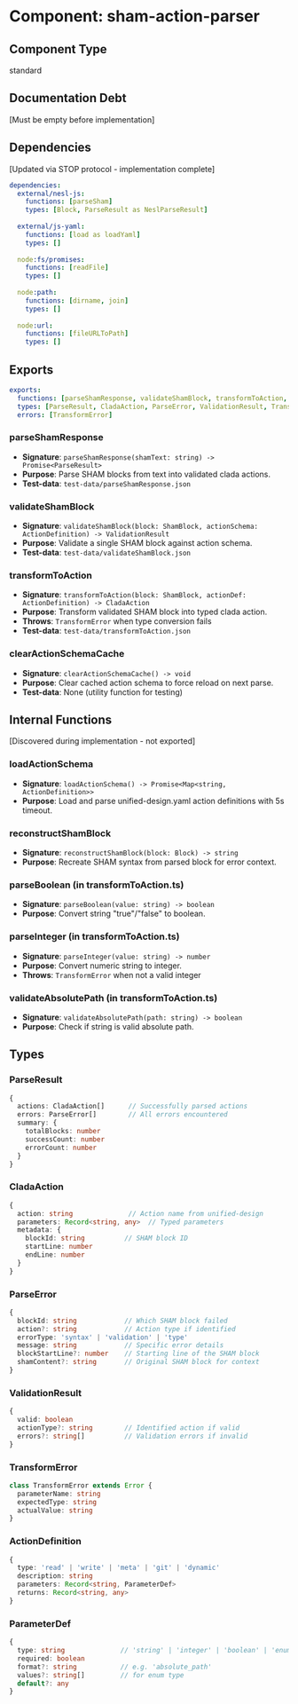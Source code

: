 # Component: sham-action-parser

## Component Type
standard

## Documentation Debt
[Must be empty before implementation]

## Dependencies
[Updated via STOP protocol - implementation complete]

```yaml
dependencies:
  external/nesl-js:
    functions: [parseSham]
    types: [Block, ParseResult as NeslParseResult]
  
  external/js-yaml:
    functions: [load as loadYaml]
    types: []
  
  node:fs/promises:
    functions: [readFile]
    types: []
  
  node:path:
    functions: [dirname, join]
    types: []
    
  node:url:
    functions: [fileURLToPath]
    types: []
```

## Exports
```yaml
exports:
  functions: [parseShamResponse, validateShamBlock, transformToAction, clearActionSchemaCache]
  types: [ParseResult, CladaAction, ParseError, ValidationResult, TransformError]
  errors: [TransformError]
```

### parseShamResponse
- **Signature**: `parseShamResponse(shamText: string) -> Promise<ParseResult>`
- **Purpose**: Parse SHAM blocks from text into validated clada actions.
- **Test-data**: `test-data/parseShamResponse.json`

### validateShamBlock
- **Signature**: `validateShamBlock(block: ShamBlock, actionSchema: ActionDefinition) -> ValidationResult`
- **Purpose**: Validate a single SHAM block against action schema.
- **Test-data**: `test-data/validateShamBlock.json`

### transformToAction
- **Signature**: `transformToAction(block: ShamBlock, actionDef: ActionDefinition) -> CladaAction`
- **Purpose**: Transform validated SHAM block into typed clada action.
- **Throws**: `TransformError` when type conversion fails
- **Test-data**: `test-data/transformToAction.json`

### clearActionSchemaCache
- **Signature**: `clearActionSchemaCache() -> void`
- **Purpose**: Clear cached action schema to force reload on next parse.
- **Test-data**: None (utility function for testing)

## Internal Functions
[Discovered during implementation - not exported]

### loadActionSchema
- **Signature**: `loadActionSchema() -> Promise<Map<string, ActionDefinition>>`
- **Purpose**: Load and parse unified-design.yaml action definitions with 5s timeout.

### reconstructShamBlock
- **Signature**: `reconstructShamBlock(block: Block) -> string`
- **Purpose**: Recreate SHAM syntax from parsed block for error context.

### parseBoolean (in transformToAction.ts)
- **Signature**: `parseBoolean(value: string) -> boolean`
- **Purpose**: Convert string "true"/"false" to boolean.

### parseInteger (in transformToAction.ts)
- **Signature**: `parseInteger(value: string) -> number`
- **Purpose**: Convert numeric string to integer.
- **Throws**: `TransformError` when not a valid integer

### validateAbsolutePath (in transformToAction.ts)
- **Signature**: `validateAbsolutePath(path: string) -> boolean`
- **Purpose**: Check if string is valid absolute path.

## Types

### ParseResult
```typescript
{
  actions: CladaAction[]      // Successfully parsed actions
  errors: ParseError[]        // All errors encountered
  summary: {
    totalBlocks: number
    successCount: number
    errorCount: number
  }
}
```

### CladaAction
```typescript
{
  action: string              // Action name from unified-design
  parameters: Record<string, any>  // Typed parameters
  metadata: {
    blockId: string          // SHAM block ID
    startLine: number
    endLine: number
  }
}
```

### ParseError
```typescript
{
  blockId: string            // Which SHAM block failed
  action?: string            // Action type if identified
  errorType: 'syntax' | 'validation' | 'type'
  message: string            // Specific error details
  blockStartLine?: number    // Starting line of the SHAM block
  shamContent?: string       // Original SHAM block for context
}
```

### ValidationResult
```typescript
{
  valid: boolean
  actionType?: string        // Identified action if valid
  errors?: string[]          // Validation errors if invalid
}
```

### TransformError
```typescript
class TransformError extends Error {
  parameterName: string
  expectedType: string
  actualValue: string
}
```

### ActionDefinition
```typescript
{
  type: 'read' | 'write' | 'meta' | 'git' | 'dynamic'
  description: string
  parameters: Record<string, ParameterDef>
  returns: Record<string, any>
}
```

### ParameterDef
```typescript
{
  type: string              // 'string' | 'integer' | 'boolean' | 'enum'
  required: boolean
  format?: string           // e.g. 'absolute_path'
  values?: string[]         // for enum type
  default?: any
}
```